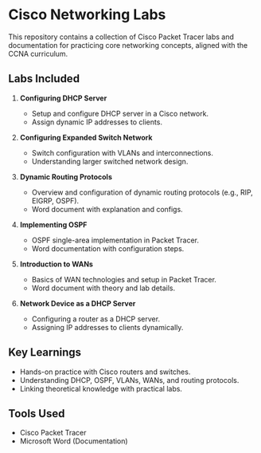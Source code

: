 # Cisco Networking Labs

This repository contains a collection of Cisco Packet Tracer labs and documentation for practicing core networking concepts, aligned with the CCNA curriculum.

## Labs Included
1. **Configuring DHCP Server**  
   - Setup and configure DHCP server in a Cisco network.  
   - Assign dynamic IP addresses to clients.  

2. **Configuring Expanded Switch Network**  
   - Switch configuration with VLANs and interconnections.  
   - Understanding larger switched network design.  

3. **Dynamic Routing Protocols**  
   - Overview and configuration of dynamic routing protocols (e.g., RIP, EIGRP, OSPF).  
   - Word document with explanation and configs.  

4. **Implementing OSPF**  
   - OSPF single-area implementation in Packet Tracer.  
   - Word documentation with configuration steps.  

5. **Introduction to WANs**  
   - Basics of WAN technologies and setup in Packet Tracer.  
   - Word document with theory and lab details.  

6. **Network Device as a DHCP Server**  
   - Configuring a router as a DHCP server.  
   - Assigning IP addresses to clients dynamically.  

## Key Learnings
- Hands-on practice with Cisco routers and switches.  
- Understanding DHCP, OSPF, VLANs, WANs, and routing protocols.  
- Linking theoretical knowledge with practical labs.  

## Tools Used
- Cisco Packet Tracer  
- Microsoft Word (Documentation)  

